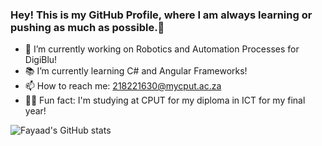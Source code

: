 ### Hey! This is my GitHub Profile, where I am always learning or pushing as much as possible.👋

- 🔭 I’m currently working on Robotics and Automation Processes for DigiBlu!
- 📚 I’m currently learning C# and Angular Frameworks!
- 📫 How to reach me: 218221630@mycput.ac.za 
- 🏃‍♂️ Fun fact: I'm studying at CPUT for my diploma in ICT for my final year!



![Fayaad's GitHub stats](https://github-readme-stats.vercel.app/api?username=FayaadAbrahams&show_icons=true&theme=onedark)
